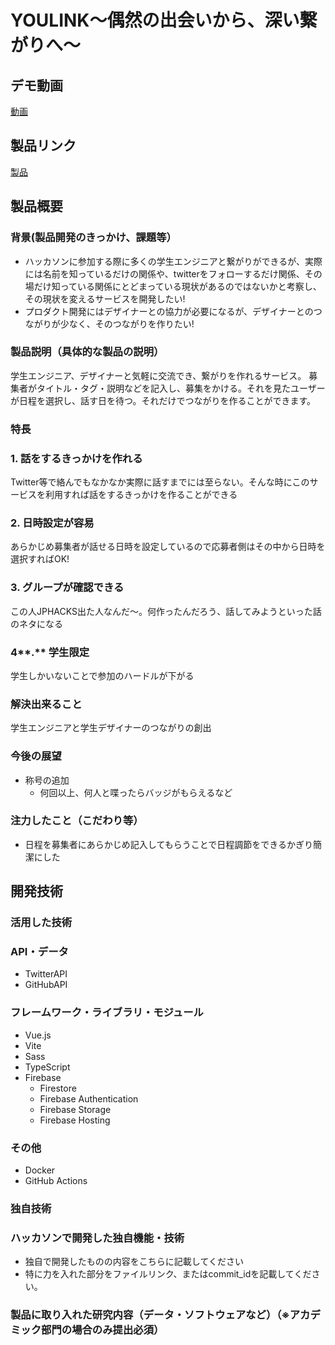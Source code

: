 # YOULINK〜偶然の出会いから、深い繋がりへ〜

## **デモ動画**
[動画](https://s3.us-west-2.amazonaws.com/secure.notion-static.com/0b328908-73f1-4575-a862-afa7b7[…]hrome%25202022-10-22%252013-02-54.mp4%22&x-id=GetObject)
## **製品リンク**
[製品](https://youlink-bf71e.web.app/)
## **製品概要**

### **背景(製品開発のきっかけ、課題等）**
- ハッカソンに参加する際に多くの学生エンジニアと繋がりができるが、実際には名前を知っているだけの関係や、twitterをフォローするだけ関係、その場だけ知っている関係にとどまっている現状があるのではないかと考察し、その現状を変えるサービスを開発したい!
- プロダクト開発にはデザイナーとの協力が必要になるが、デザイナーとのつながりが少なく、そのつながりを作りたい!

### **製品説明（具体的な製品の説明）**
学生エンジニア、デザイナーと気軽に交流でき、繋がりを作れるサービス。
募集者がタイトル・タグ・説明などを記入し、募集をかける。それを見たユーザーが日程を選択し、話す日を待つ。それだけでつながりを作ることができます。

### **特長**
### **1.** 話をするきっかけを作れる
Twitter等で絡んでもなかなか実際に話すまでには至らない。そんな時にこのサービスを利用すれば話をするきっかけを作ることができる

### **2.** 日時設定が容易
あらかじめ募集者が話せる日時を設定しているので応募者側はその中から日時を選択すればOK!

### **3.** グループが確認できる
この人JPHACKS出た人なんだ〜。何作ったんだろう、話してみようといった話のネタになる

### 4**.** 学生限定
学生しかいないことで参加のハードルが下がる

### **解決出来ること**
学生エンジニアと学生デザイナーのつながりの創出

### **今後の展望**
- 称号の追加
    - 何回以上、何人と喋ったらバッジがもらえるなど

### **注力したこと（こだわり等）**
- 日程を募集者にあらかじめ記入してもらうことで日程調節をできるかぎり簡潔にした

## **開発技術**
### **活用した技術**
### **API・データ**
- TwitterAPI
- GitHubAPI

### **フレームワーク・ライブラリ・モジュール**
- Vue.js
- Vite
- Sass
- TypeScript
- Firebase
    - Firestore
    - Firebase Authentication
    - Firebase Storage
    - Firebase Hosting

### **その他**
- Docker
- GitHub Actions

### **独自技術**
### **ハッカソンで開発した独自機能・技術**

- 独自で開発したものの内容をこちらに記載してください
- 特に力を入れた部分をファイルリンク、またはcommit_idを記載してください。

### **製品に取り入れた研究内容（データ・ソフトウェアなど）（※アカデミック部門の場合のみ提出必須）**
